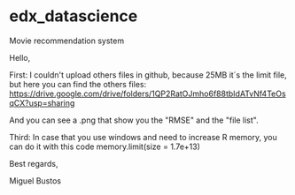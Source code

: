 # edx_datascience
Movie recommendation system

Hello, 

First: I couldn't upload others files in github, because 25MB it´s the limit file, but here you can find the others files: https://drive.google.com/drive/folders/1QP2RatOJmho6f88tbIdATvNf4TeOsqCX?usp=sharing

And you can see a .png that show you the "RMSE" and the "file list".

Third: In case that you use windows and need to increase R memory, you can do it with this code memory.limit(size = 1.7e+13)

Best regards,

Miguel Bustos
